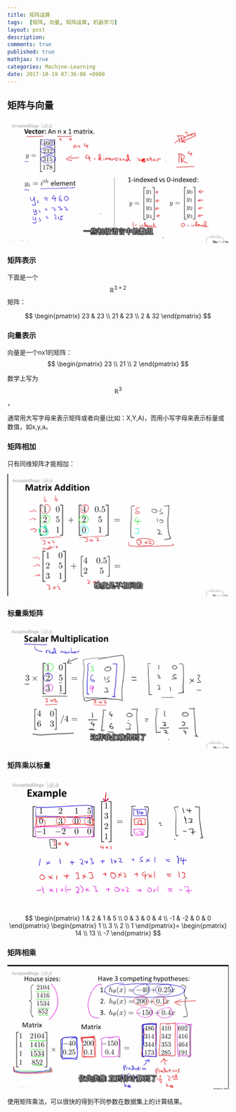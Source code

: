 ```yaml
---
title: 矩阵运算
tags:  [矩阵, 向量, 矩阵运算, 机器学习]
layout: post
description: 
comments: true
published: true
mathjax: true
categories: Machine-Learning
date: 2017-10-19 07:36:00 +0900
---
```


## 矩阵与向量

[![](/assets/images/ML-3-1-2017-10-19-07-42-13.png)](https://www.bilibili.com/video/av9912938/index_12.html#page=13)

### 矩阵表示

下面是一个$$\mathbb{R}^{3\times2}$$矩阵：

$$
\begin{pmatrix}
23 & 23 \\
21 & 23 \\
2 & 32
\end{pmatrix}
$$

### 向量表示

向量是一个nx1的矩阵：
$$
\begin{pmatrix}
23 \\ 21 \\ 2
\end{pmatrix}
$$

数学上写为$$\mathbb{R}^3$$，

通常用大写字母来表示矩阵或者向量(比如：X,Y,A)，而用小写字母来表示标量或数值，如x,y,a。

### 矩阵相加

只有同维矩阵才能相加：

[![](/assets/images/ML-3-2-2017-10-19-19-50-01.png)](https://www.bilibili.com/video/av9912938/index_13.html#page=14)

### 标量乘矩阵

![](/assets/images/ML-3-2-2017-10-19-19-52-10.png)

### 矩阵乘以标量

[![](/assets/images/ML-3-3-2017-10-19-20-00-21.png)](https://www.bilibili.com/video/av9912938/index_13.html#page=15)

$$
\begin{pmatrix}
1 & 2 & 1 & 5 \\
0 & 3 & 0 & 4 \\
-1 & -2 & 0 & 0
\end{pmatrix}
\begin{pmatrix}
1 \\ 3 \\ 2 \\ 1
\end{pmatrix}=
\begin{pmatrix}
14 \\ 13 \\ -7
\end{pmatrix}
$$

### 矩阵相乘

[![](/assets/images/ML-3-4-2017-10-19-20-06-12.png)](https://www.bilibili.com/video/av9912938/index_13.html#page=16)

使用矩阵乘法，可以很快的得到不同参数在数据集上的计算结果。
